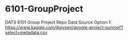 # 6101-GroupProject
DATS 6101 Group Project Repo
Data Source Option 1: https://www.kaggle.com/jboysen/google-project-sunroof?select=metadata.csv
